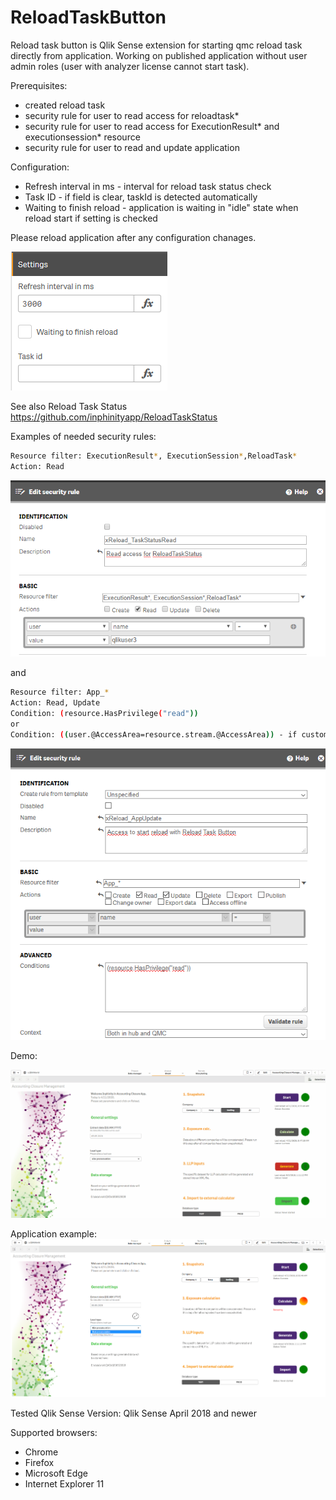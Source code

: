 # ReloadTaskButton
Reload task button is Qlik Sense extension for starting qmc reload task directly from application.
Working on published application without user admin roles (user with analyzer license cannot start task).

Prerequisites:
  - created reload task
  - security rule for user to read access for reloadtask*
  - security rule for user to read access for ExecutionResult* and executionsession* resource
  - security rule for user to read and update application

Configuration:
  - Refresh interval in ms - interval for reload task status check
  - Task ID - if field is clear, taskId is detected automatically 
  - Waiting to finish reload - application is waiting in "idle" state when reload start if setting is checked

Please reload application after any configuration chanages.

![alt text](https://github.com/inphinityapp/ReloadTaskButton/blob/master/images/settings_button.png)

See also Reload Task Status https://github.com/inphinityapp/ReloadTaskStatus

Examples of needed security rules:

```sh
Resource filter: ExecutionResult*, ExecutionSession*,ReloadTask*
Action: Read
```
![alt text](https://github.com/inphinityapp/ReloadTaskStatus/blob/master/images/RTS_rule.png)

and 

```sh
Resource filter: App_*
Action: Read, Update
Condition: (resource.HasPrivilege("read"))
or 
Condition: ((user.@AccessArea=resource.stream.@AccessArea)) - if customProperty AccessArea is used for access to streams
```
![alt text](https://github.com/inphinityapp/ReloadTaskButton/blob/master/images/RTB_rule.png)


Demo:

![alt text](https://github.com/inphinityapp/ReloadTaskStatus/blob/master/images/reload_task_showcase.gif)


Application example:
![alt text](https://github.com/inphinityapp/ReloadTaskStatus/blob/master/images/reload_task_showcase.png)

Tested Qlik Sense Version: Qlik Sense April 2018 and newer

Supported browsers: 
   - Chrome
   - Firefox
   - Microsoft Edge
   - Internet Explorer 11
   
    
